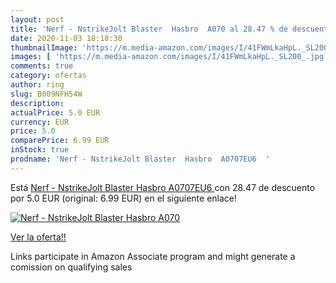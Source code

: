 ```yaml
---
layout: post
title: 'Nerf - NstrikeJolt Blaster  Hasbro  A070 al 28.47 % de descuento'
date: 2020-11-03 18:18:30
thumbnailImage: 'https://m.media-amazon.com/images/I/41FWmLkaHpL._SL200_.jpg'
images: [ 'https://m.media-amazon.com/images/I/41FWmLkaHpL._SL200_.jpg' ]
comments: true
category: ofertas
author: ring
slug: B009NFH54W
description:
actualPrice: 5.0 EUR
currency: EUR
price: 5.0
comparePrice: 6.99 EUR
inStock: true
prodname: 'Nerf - NstrikeJolt Blaster  Hasbro  A0707EU6  '
---
```


Está [Nerf - NstrikeJolt Blaster  Hasbro  A0707EU6  ](https://www.amazon.es/dp/B009NFH54W/?tag=tolees-21) con 28.47 de descuento por 5.0 EUR (original: 6.99 EUR) en el siguiente enlace!

[![Nerf - NstrikeJolt Blaster  Hasbro  A070](https://m.media-amazon.com/images/I/41FWmLkaHpL._SL200_.jpg)](https://www.amazon.es/dp/B009NFH54W/?tag=tolees-21)

[Ver la oferta!!](https://www.amazon.es/dp/B009NFH54W/?tag=tolees-21)

Links participate in Amazon Associate program and might generate a comission on qualifying sales


